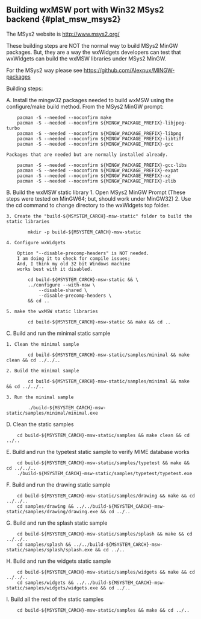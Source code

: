 Building wxMSW port with Win32 MSys2 backend {#plat_msw_msys2}
------------------------------------------------

The MSys2 website is http://www.msys2.org/

These building steps are NOT the normal way to build MSys2 MinGW packages.
But, they are a way the wxWidgets developers can test that wxWidgets
can build the wxMSW libraries under MSys2 MinGW.

For the MSys2 way please see https://github.com/Alexpux/MINGW-packages

Building steps:

A. Install the mingw32 packages needed to build wxMSW using the
   configure/make build method.
   From the MSys2 MinGW prompt:

        pacman -S --needed --noconfirm make
        pacman -S --needed --noconfirm ${MINGW_PACKAGE_PREFIX}-libjpeg-turbo
        pacman -S --needed --noconfirm ${MINGW_PACKAGE_PREFIX}-libpng
        pacman -S --needed --noconfirm ${MINGW_PACKAGE_PREFIX}-libtiff
        pacman -S --needed --noconfirm ${MINGW_PACKAGE_PREFIX}-gcc

    Packages that are needed but are normally installed already.

        pacman -S --needed --noconfirm ${MINGW_PACKAGE_PREFIX}-gcc-libs
        pacman -S --needed --noconfirm ${MINGW_PACKAGE_PREFIX}-expat
        pacman -S --needed --noconfirm ${MINGW_PACKAGE_PREFIX}-xz
        pacman -S --needed --noconfirm ${MINGW_PACKAGE_PREFIX}-zlib


B. Build the wxMSW static library
    1. Open MSys2 MinGW Prompt
   (These steps were tested on MinGW64; but, should work under MinGW32)
    2. Use the cd command to change directory to the wxWidgets top folder.

    3. Create the "build-${MSYSTEM_CARCH}-msw-static" folder to build the static libraries

            mkdir -p build-${MSYSTEM_CARCH}-msw-static

    4. Configure wxWidgets

        Option "--disable-precomp-headers" is NOT needed.
        I am doing it to check for compile issues;
        And, I think my old 32 bit Windows machine
        works best with it disabled.

            cd build-${MSYSTEM_CARCH}-msw-static && \
            ../configure --with-msw \
                --disable-shared \
                --disable-precomp-headers \
            && cd ..

    5. make the wxMSW static libraries

            cd build-${MSYSTEM_CARCH}-msw-static && make && cd ..

C. Build and run the minimal static sample

    1. Clean the minimal sample

            cd build-${MSYSTEM_CARCH}-msw-static/samples/minimal && make clean && cd ../../..

    2. Build the minimal sample

            cd build-${MSYSTEM_CARCH}-msw-static/samples/minimal && make && cd ../../..

    3. Run the minimal sample

            ./build-${MSYSTEM_CARCH}-msw-static/samples/minimal/minimal.exe

D. Clean the static samples

        cd build-${MSYSTEM_CARCH}-msw-static/samples && make clean && cd ../..

E.  Build and run the typetest static sample to verify MIME database works

        cd build-${MSYSTEM_CARCH}-msw-static/samples/typetest && make && cd ../../..
        ./build-${MSYSTEM_CARCH}-msw-static/samples/typetest/typetest.exe

F.  Build and run the drawing static sample

        cd build-${MSYSTEM_CARCH}-msw-static/samples/drawing && make && cd ../../..
        cd samples/drawing && ../../build-${MSYSTEM_CARCH}-msw-static/samples/drawing/drawing.exe && cd ../..

G.  Build and run the splash static sample

        cd build-${MSYSTEM_CARCH}-msw-static/samples/splash && make && cd ../../..
        cd samples/splash && ../../build-${MSYSTEM_CARCH}-msw-static/samples/splash/splash.exe && cd ../..

H.  Build and run the widgets static sample

        cd build-${MSYSTEM_CARCH}-msw-static/samples/widgets && make && cd ../../..
        cd samples/widgets && ../../build-${MSYSTEM_CARCH}-msw-static/samples/widgets/widgets.exe && cd ../..

I.  Build all the rest of the static samples

        cd build-${MSYSTEM_CARCH}-msw-static/samples && make && cd ../..
